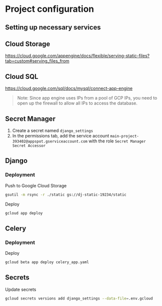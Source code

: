 # Project configuration

## Setting up necessary services

## Cloud Storage

https://cloud.google.com/appengine/docs/flexible/serving-static-files?tab=custom#serving_files_from


## Cloud SQL

https://cloud.google.com/sql/docs/mysql/connect-app-engine

> Note: Since app engine uses IPs from a pool of GCP IPs, you need to open up the firewall to allow all IPs to access the database.

## Secret Manager

1. Create a secret named `django_settings`
2. In the permissions tab, add the service account `main-project-393402@appspot.gserviceaccount.com` with the role `Secret Manager Secret Accessor`

## Django

### Deployment

Push to Google Cloud Storage

```bash
gsutil -m rsync -r ./static gs://dj-static-19234/static
```

Deploy

```bash
gcloud app deploy
```

## Celery

### Deployment

Deploy

```bash
gcloud beta app deploy celery_app.yaml
```

## Secrets

Update secrets

```bash
gcloud secrets versions add django_settings --data-file=.env.gcloud
```
